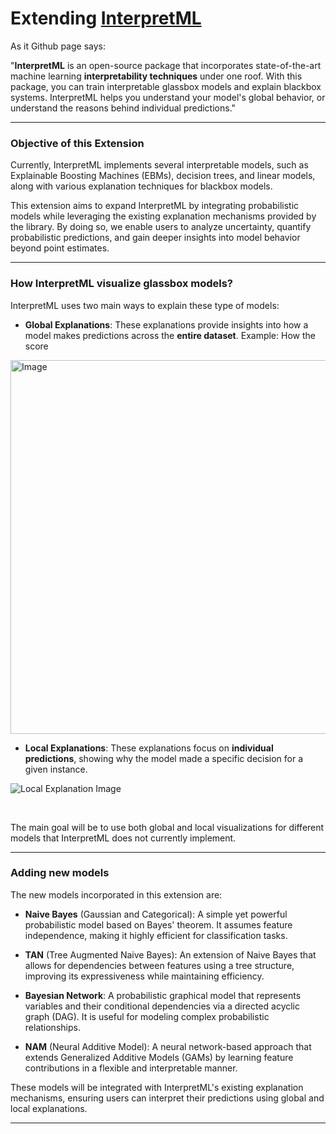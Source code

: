 # Extending [InterpretML](https://github.com/interpretml/interpret)

As it Github page says:

"**InterpretML** is an open-source package that incorporates state-of-the-art machine learning **interpretability techniques** under one roof. With this package, you can train interpretable glassbox models and explain blackbox systems. InterpretML helps you understand your model's global behavior, or understand the reasons behind individual predictions."

---

### Objective of this Extension

Currently, InterpretML implements several interpretable models, such as Explainable Boosting Machines (EBMs), decision trees, and linear models, along with various explanation techniques for blackbox models.

This extension aims to expand InterpretML by integrating probabilistic models while leveraging the existing explanation mechanisms provided by the library. By doing so, we enable users to analyze uncertainty, quantify probabilistic predictions, and gain deeper insights into model behavior beyond point estimates.

---

### How InterpretML visualize glassbox models?

InterpretML uses two main ways to explain these type of models:

- **Global Explanations**: These explanations provide insights into how a model makes predictions across the **entire dataset**. Example: How the score 

<img width="598" alt="Image" src="https://github.com/user-attachments/assets/8891b574-9e1d-488c-afee-4caef393f98a" />

<br>

- **Local Explanations**: These explanations focus on **individual predictions**, showing why the model made a specific decision for a given instance.

![Local Explanation Image](/localExplanations.png)

<br>

The main goal will be to use both global and local visualizations for different models that InterpretML does not currently implement.

---

### Adding new models

The new models incorporated in this extension are:

- **Naive Bayes** (Gaussian and Categorical): A simple yet powerful probabilistic model based on Bayes' theorem. It assumes feature independence, making it highly efficient for classification tasks.

- **TAN** (Tree Augmented Naive Bayes): An extension of Naive Bayes that allows for dependencies between features using a tree structure, improving its expressiveness while maintaining efficiency.

- **Bayesian Network**: A probabilistic graphical model that represents variables and their conditional dependencies via a directed acyclic graph (DAG). It is useful for modeling complex probabilistic relationships.

- **NAM** (Neural Additive Model): A neural network-based approach that extends Generalized Additive Models (GAMs) by learning feature contributions in a flexible and interpretable manner.

These models will be integrated with InterpretML's existing explanation mechanisms, ensuring users can interpret their predictions using global and local explanations.

---

